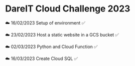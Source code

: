 # DareIT Cloud Challenge 2023

☁️ 16/02/2023 Setup of environment ✅

☁️ 23/02/2023 Host a static website in a GCS bucket ✅

☁️ 02/03/2023 Python and Cloud Function ✅

☁️ 16/03/2023 Create Cloud SQL ✅
